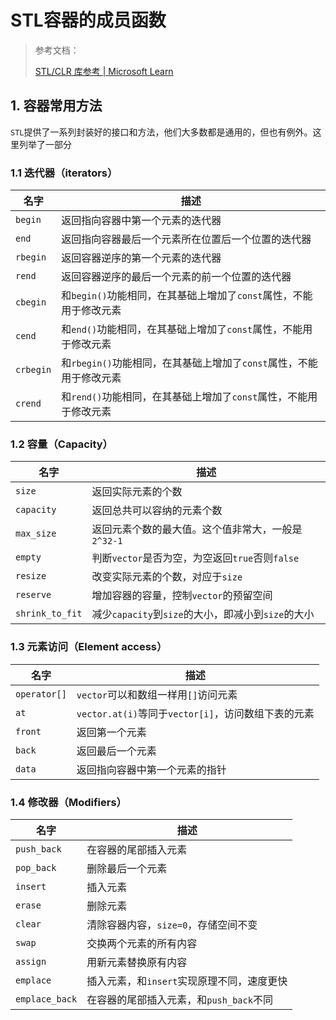 # STL容器的成员函数

> 参考文档：
>
> [STL/CLR 库参考 | Microsoft Learn](https://learn.microsoft.com/zh-cn/cpp/dotnet/stl-clr-library-reference?view=msvc-170)



## 1. 容器常用方法

`STL`提供了一系列封装好的接口和方法，他们大多数都是通用的，但也有例外。这里列举了一部分

### 1.1 迭代器（iterators）

| 名字      | 描述                                                         |
| --------- | ------------------------------------------------------------ |
| `begin`   | 返回指向容器中第一个元素的迭代器                             |
| `end`     | 返回指向容器最后一个元素所在位置后一个位置的迭代器           |
| `rbegin`  | 返回容器逆序的第一个元素的迭代器                             |
| `rend`    | 返回容器逆序的最后一个元素的前一个位置的迭代器               |
| `cbegin`  | 和`begin()`功能相同，在其基础上增加了`const`属性，不能用于修改元素 |
| `cend`    | 和`end()`功能相同，在其基础上增加了`const`属性，不能用于修改元素 |
| `crbegin` | 和`rbegin()`功能相同，在其基础上增加了`const`属性，不能用于修改元素 |
| `crend`   | 和`rend()`功能相同，在其基础上增加了`const`属性，不能用于修改元素 |

### 1.2 容量（Capacity）

| 名字            | 描述                                               |
| --------------- | -------------------------------------------------- |
| `size`          | 返回实际元素的个数                                 |
| `capacity`      | 返回总共可以容纳的元素个数                         |
| `max_size`      | 返回元素个数的最大值。这个值非常大，一般是`2^32-1` |
| `empty`         | 判断`vector`是否为空，为空返回`true`否则`false`    |
| `resize`        | 改变实际元素的个数，对应于`size`                   |
| `reserve`       | 增加容器的容量，控制`vector`的预留空间             |
| `shrink_to_fit` | 减少`capacity`到`size`的大小，即减小到`size`的大小 |

### 1.3 元素访问（Element access）

| 名字         | 描述                                                |
| ------------ | --------------------------------------------------- |
| `operator[]` | `vector`可以和数组一样用`[]`访问元素                |
| `at`         | `vector.at(i)`等同于`vector[i]`，访问数组下表的元素 |
| `front`      | 返回第一个元素                                      |
| `back`       | 返回最后一个元素                                    |
| `data`       | 返回指向容器中第一个元素的指针                      |

### 1.4 修改器（Modifiers）

| 名字           | 描述                                       |
| -------------- | ------------------------------------------ |
| `push_back`    | 在容器的尾部插入元素                       |
| `pop_back`     | 删除最后一个元素                           |
| `insert`       | 插入元素                                   |
| `erase`        | 删除元素                                   |
| `clear`        | 清除容器内容，`size=0`，存储空间不变       |
| `swap`         | 交换两个元素的所有内容                     |
| `assign`       | 用新元素替换原有内容                       |
| `emplace`      | 插入元素，和`insert`实现原理不同，速度更快 |
| `emplace_back` | 在容器的尾部插入元素，和`push_back`不同    |